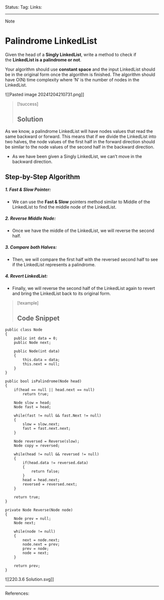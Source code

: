 Status: 
Tag:
Links:

---
> [!note] 
>  # Palindrome LinkedList

Given the head of a **Singly LinkedList**, write a method to check if the **LinkedList is a palindrome or not**.

Your algorithm should use **constant space** and the input LinkedList should be in the original form once the algorithm is finished. The algorithm should have O(N) time complexity where ‘N’ is the number of nodes in the LinkedList.

![[Pasted image 20241204210731.png]]

> [!success] 
> ## Solution 

As we know, a palindrome LinkedList will have nodes values that read the same backward or forward. This means that if we divide the LinkedList into two halves, the node values of the first half in the forward direction should be similar to the node values of the second half in the backward direction.

   - As we have been given a Singly LinkedList, we can’t move in the backward direction.



## Step-by-Step Algorithm

##### 1. Fast & Slow Pointer:
   - We can use the **Fast & Slow** pointers method similar to Middle of the LinkedList to find the middle node of the LinkedList.
   
##### 2. Reverse Middle Node:
   - Once we have the middle of the LinkedList, we will reverse the second half.
   
##### 3. Compare both Halves:
   - Then, we will compare the first half with the reversed second half to see if the LinkedList represents a palindrome.

##### 4. Revert LinkedList:
   - Finally, we will reverse the second half of the LinkedList again to revert and bring the LinkedList back to its original form.

> [!example] 
>  ## Code Snippet

``` run-csharp
public class Node
{
	public int data = 0;
	public Node next;
	
	public Node(int data)
	{
		this.data = data;
		this.next = null;
	}
}
```

``` run-csharp
public bool isPalindrome(Node head)
{
	if(head == null || head.next == null)
		return true;
		
	Node slow = head;
	Node fast = head;
	
	while(fast != null && fast.Next != null)
	{
		slow = slow.next;
		fast = fast.next.next;
	}
	
	Node reversed = Reverse(slow);
	Node copy = reversed;

	while(head != null && reversed != null)
	{
		if(head.data != reversed.data)
		{
			return false;
		}
		head = head.next;
		reversed = reversed.next;
	}
	
	return true;
}
```

``` run-csharp
private Node Reverse(Node node)
{
	Node prev = null;
	Node next;
	
	while(node != null)
	{
		next = node.next;
		node.next = prev;
		prev = node;
		node = next;
	}
	
	return prev;
}
```


![[220.3.6 Solution.svg]]



---
References: